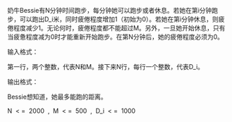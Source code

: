 奶牛Bessie有N分钟时间跑步，每分钟她可以跑步或者休息。若她在第i分钟跑步，可以跑出D_i米，同时疲倦程度增加1（初始为0）。若她在第i分钟休息，则疲倦程度减少1。无论何时，疲倦程度都不能超过M。另外，一旦她开始休息，只有当疲惫程度减为0时才能重新开始跑步。在第N分钟后，她的疲倦程度必须为0。

输入格式：

第一行，两个整数，代表N和M。接下来N行，每行一个整数，代表D_i。

输出格式：

Bessie想知道，她最多能跑的距离。

N  < =  2000  ,  M  < =  500  ,  D_i  < =  1000
